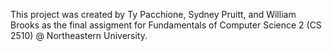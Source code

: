 This project was created by Ty Pacchione, Sydney Pruitt, and William Brooks as the final assigment for Fundamentals of Computer Science 2 (CS 2510) @ Northeastern University. 
